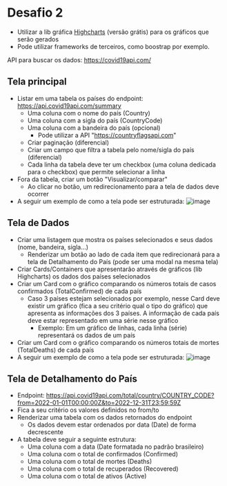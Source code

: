 # Desafio 2

- Utilizar a lib gráfica [Highcharts](https://www.highcharts.com) (versão grátis) para os gráficos que serão gerados
- Pode utilizar frameworks de terceiros, como boostrap por exemplo.

API para buscar os dados: https://covid19api.com/

## Tela principal
- Listar em uma tabela os países do endpoint: https://api.covid19api.com/summary
	- Uma coluna com o nome do país (Country)
	- Uma coluna com a sigla do país (CountryCode)
	- Uma coluna com a bandeira do país (opcional)
		- Pode utilizar a API "https://countryflagsapi.com"	
	- Criar paginação (diferencial)
	- Criar um campo que filtra a tabela pelo nome/sigla do país (diferencial)
	- Cada linha da tabela deve ter um checkbox (uma coluna dedicada para o checkbox) que permite selecionar a linha		
- Fora da tabela, criar um botão "Visualizar/comparar"	
	- Ao clicar no botão, um redirecionamento para a tela de dados deve ocorrer
- A seguir um exemplo de como a tela pode ser estruturada:
![image](https://user-images.githubusercontent.com/47633508/185994034-1f9da64d-ecb8-4029-ba55-778d537f36da.png)
	
## Tela de Dados
- Criar uma listagem que mostra os países selecionados e seus dados (nome, bandeira, sigla...)
	- Renderizar um botão ao lado de cada item que redirecionará para a tela de Detalhamento do País (pode ser uma modal na mesma tela)
- Criar Cards/Containers que apresentarão através de gráficos (lib Highcharts) os dados dos países selecionados
- Criar um Card com o gráfico comparando os números totais de casos confirmados (TotalConfirmed) de cada país 
	- Caso 3 países estejam selecionados por exemplo, nesse Card deve existir um gráfico (fica a seu critério qual o tipo do gráfico) que apresenta as informações dos 3 países. 
	A informação de cada país deve estar representado em uma série nesse gráfico 
		- Exemplo: Em um gráfico de linhas, cada linha (série) representará os dados de um país
- Criar um Card com o gráfico comparando os números totais de mortes (TotalDeaths) de cada país
- A seguir um exemplo de como a tela pode ser estruturada:
![image](https://user-images.githubusercontent.com/47633508/185993816-1e8987b6-c7bb-440f-9893-b88489f5994f.png)

## Tela de Detalhamento do País
- Endpoint: https://api.covid19api.com/total/country/COUNTRY_CODE?from=2022-01-01T00:00:00Z&to=2022-12-31T23:59:59Z
- Fica a seu critério os valores definidos no from/to
- Renderizar uma tabela com os dados retornados do endpoint
	- Os dados devem estar ordenados por data (Date) de forma decrescente
- A tabela deve seguir a seguinte estrutura:
	- Uma coluna com a data (Date formatada no padrão brasileiro)
	- Uma coluna com o total de confirmados (Confirmed)
	- Uma coluna com o total de mortes (Deaths)
	- Uma coluna com o total de recuperados (Recovered)
	- Uma coluna com o total de ativos (Active)
